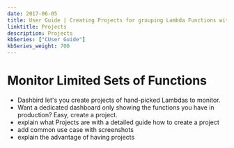 ```yaml
---
date: 2017-06-05
title: User Guide | Creating Projects for grouping Lambda Functions with Dashbird
linktitle: Projects
description: Projects
kbSeries: ["CUser Guide"]
kbSeries_weight: 700
---
```


# Monitor Limited Sets of Functions
- Dashbird let's you create projects of hand-picked Lambdas to monitor. 
- Want a dedicated dashboard only showing the functions you have in production? Easy, create a project.
- explain what Projects are with a detailed guide how to create a project 
- add common use case with screenshots
- explain the advantage of having projects